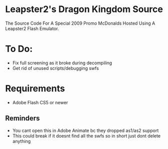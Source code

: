 # Leapster2's Dragon Kingdom Source
 The Source Code For A Special 2009 Promo McDonalds Hosted Using A Leapster2 Flash Emulator.

# To Do:
- Fix full screening as it broke during decompiling
- Get rid of unused scripts/debugging swfs

# Requirements
- Adobe Flash CS5 or newer

## Reminders
- You cant open this in Adobe Animate bc they dropped as1/as2 support
- This could break if it doesnt find all the swfs so in short just dont delete anything
